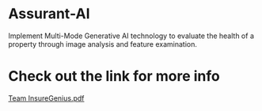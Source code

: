 # Assurant-AI
Implement Multi-Mode Generative AI technology to evaluate the health of a property through image analysis and feature examination.

# Check out the link for more info
[Team InsureGenius.pdf](https://github.com/user-attachments/files/21372543/Team.InsureGenius.pdf)
